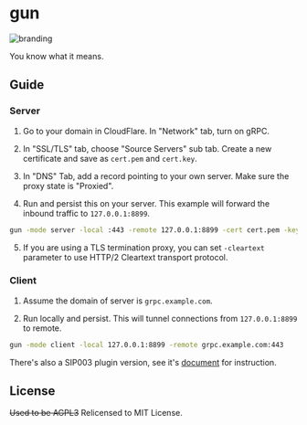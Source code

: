 # gun

![branding](branding.png)

You know what it means.

## Guide

### Server

1. Go to your domain in CloudFlare. In "Network" tab, turn on gRPC.

2. In "SSL/TLS" tab, choose "Source Servers" sub tab. Create a new certificate and save as `cert.pem` and `cert.key`.

3. In "DNS" Tab, add a record pointing to your own server. Make sure the proxy state is "Proxied".

4. Run and persist this on your server. This example will forward the inbound traffic to `127.0.0.1:8899`.

```bash
gun -mode server -local :443 -remote 127.0.0.1:8899 -cert cert.pem -key cert.key
```

5. If you are using a TLS termination proxy, you can set `-cleartext` parameter to use HTTP/2 Cleartext transport
   protocol.

### Client

1. Assume the domain of server is `grpc.example.com`.

2. Run locally and persist. This will tunnel connections from `127.0.0.1:8899` to remote.

```bash
gun -mode client -local 127.0.0.1:8899 -remote grpc.example.com:443
```

There's also a SIP003 plugin version, see it's [document](cmd/sip003/README) for instruction.

## License

~~Used to be AGPL3~~
Relicensed to MIT License.
